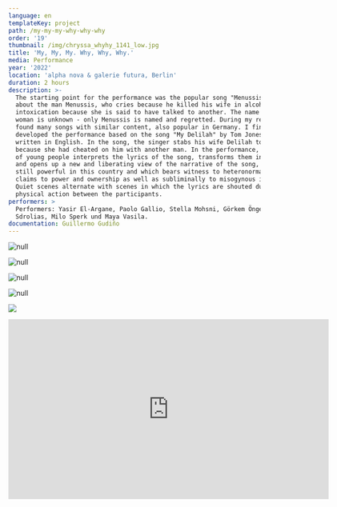 ```yaml
---
language: en
templateKey: project
path: /my-my-my-why-why-why
order: '19'
thumbnail: /img/chryssa_whyhy_1141_low.jpg
title: 'My, My, My. Why, Why, Why.'
media: Performance
year: '2022'
location: 'alpha nova & galerie futura, Berlin'
duration: 2 hours
description: >-
  The starting point for the performance was the popular song "Menussis". It is
  about the man Menussis, who cries because he killed his wife in alcohol
  intoxication because she is said to have talked to another. The name of the
  woman is unknown - only Menussis is named and regretted. During my research, I
  found many songs with similar content, also popular in Germany. I finally
  developed the performance based on the song "My Delilah" by Tom Jones (1968),
  written in English. In the song, the singer stabs his wife Delilah to death
  because she had cheated on him with another man. In the performance, a group
  of young people interprets the lyrics of the song, transforms them in part,
  and opens up a new and liberating view of the narrative of the song, which is
  still powerful in this country and which bears witness to heteronormative
  claims to power and ownership as well as subliminally to misogynous ideas.
  Quiet scenes alternate with scenes in which the lyrics are shouted during a
  physical action between the participants.
performers: >
  Performers: Yasir El-Argane, Paolo Gallio, Stella Mohsni, Görkem Öngec, Loukas
  Sdrolias, Milo Sperk und Maya Vasila.
documentation: Guillermo Gudiño
---
```

![null](/img/chryssa_whyhy_1141.jpg)

![null](/img/chryssa_whyhy_786.jpg)

![null](/img/chryssa_whyhy_1816_hi.jpg)

![null](/img/chryssa_whyhy_1795.jpg)

![](/img/chryssa_whywhy_022.jpg)

<iframe src="https://player.vimeo.com/video/744104852?h=749304a504&title=0&byline=0&portrait=0" width="640" height="360" frameborder="0" allow="autoplay; fullscreen; picture-in-picture" allowfullscreen></iframe>
